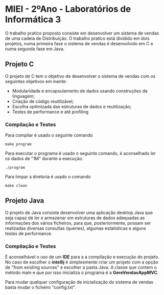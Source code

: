 # MIEI - 2ºAno - Laboratórios de Informática 3

O trabalho pratico proposto consiste em desenvolver um sistema de vendas de uma cadeia de Distribuição. O trabalho pratico está dividido em dois projetos, numa primeira fase o sistema de vendas é desenvolvido em C e numa segunda fase em Java.

## Projeto C

O projeto de C tem o objetivo de desenvolver o sistema de vendas com os seguintes objetivos em mente:

* Modularidade e encapsulamento de dados usando construções da linguagem;
* Criação de código reutilizável;
* Escolha optimizada das estruturas de dados e reutilização;
* Testes de performance e até profiling


### Compilação e Testes

Para compilar é usado o seguinte comando

```
make program
```

Para executar o programa é usado o seguinte comando, é aconselhado ler os dados de "1M" durante a execução.

```
./program
```

Para limpar a diretoria é usado o comando

```
make clean
```

## Projeto Java

O projeto de Java consiste desenvolver uma aplicação desktop Java que seja capaz de ler e armazenar em estruturas de dados adequadas as
informações dos vários ficheiros, para que, posteriormente, possam ser realizadas diversas consultas (queries), algumas estatísticas e alguns testes de performance.

### Compilação e Testes
 
É aconselhável o uso de um **IDE** para a a compilação e execução do projeto. No caso de escolher o **intellij** é simplesmente criar um projeto com a opção de "from existing sources" e escolher a pasta Java.
A classe que contem o método main e que por isso inicializa o programa é a **GereVendasAppMVC**. 

Para mudar qualquer configuração de inicialização do sistema de vendas basta mudar o ficheiro "config.txt".
